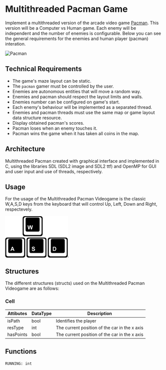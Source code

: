 Multithreaded Pacman Game
=========================

Implement a multithreaded version of the arcade video game [Pacman](https://en.wikipedia.org/wiki/Pac-Man). This version will be a
Computer vs Human game. Each enemy will be independent and the number of enemies is configurable. Below you can see the general
requirements for the enemies and human player (pacman) interation.

![Pacman](pacman.png)

Technical Requirements
----------------------
- The game's maze layout can be static.
- The `pacman` gamer must be controlled by the user.
- Enemies are autonomous entities that will move a random way.
- Enemies and pacman should respect the layout limits and walls.
- Enemies number can be configured on game's start.
- Each enemy's behaviour will be implemented as a separated thread.
- Enemies and pacman threads must use the same map or game layout data structure resource.
- Display obtained pacman's scores.
- Pacman loses when an enemy touches it.
- Pacman wins the game when it has taken all coins in the map.


Architecture
-------------

Multithreaded Pacman created with graphical interface and implemented in C, using the libraries SDL (SDL2 image and SDL2 ttf) and OpenMP for GUI and user input and use of threads, respectively. 

Usage
-------------
For the usage of the Multithreaded Pacman Videogame is the classic W,A,S,D keys from the keyboard that will control Up, Left, Down and Right, respectevely.

<img src="controls.jpg" width="40%">.


Structures
-------------

The different structures (structs) used on the Multithreaded Pacman Videogame are as follows:

### Cell
| Attibutes                  |   DataType   | Description                                                                      |
|----------------------------|--------------|----------------------------------------------------------------------------------|
|     isPath                 |     bool     | Identifies the player                                                            |
|     resType                |     int      | The current position of the car in the x axis                                    |
|     hasPoints              |     bool     | The current position of the car in the x axis                                    |

Functions
-------------
`RUNNING: int`


